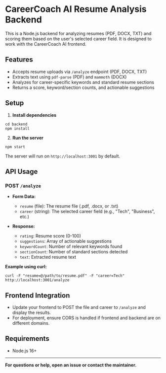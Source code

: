 # CareerCoach AI Resume Analysis Backend

This is a Node.js backend for analyzing resumes (PDF, DOCX, TXT) and scoring them based on the user's selected career field. It is designed to work with the CareerCoach AI frontend.

## Features
- Accepts resume uploads via `/analyze` endpoint (PDF, DOCX, TXT)
- Extracts text using `pdf-parse` (PDF) and `mammoth` (DOCX)
- Analyzes for career-specific keywords and standard resume sections
- Returns a score, keyword/section counts, and actionable suggestions

## Setup

1. **Install dependencies**

```
cd backend
npm install
```

2. **Run the server**

```
npm start
```

The server will run on `http://localhost:3001` by default.

## API Usage

### POST `/analyze`
- **Form Data:**
  - `resume` (file): The resume file (.pdf, .docx, or .txt)
  - `career` (string): The selected career field (e.g., "Tech", "Business", etc.)

- **Response:**
  - `rating`: Resume score (0-100)
  - `suggestions`: Array of actionable suggestions
  - `keywordCount`: Number of relevant keywords found
  - `sectionCount`: Number of standard sections detected
  - `text`: Extracted resume text

**Example using curl:**

```
curl -F "resume=@/path/to/resume.pdf" -F "career=Tech" http://localhost:3001/analyze
```

## Frontend Integration
- Update your frontend to POST the file and career to `/analyze` and display the results.
- For deployment, ensure CORS is handled if frontend and backend are on different domains.

## Requirements
- Node.js 16+

---

**For questions or help, open an issue or contact the maintainer.** 